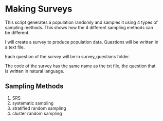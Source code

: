 # Making Surveys

This script generates a population randomly and samples it using 4 types of sampling methods. 
This shows how the 4 different sampling methods can be different.


I will create a survey to produce population data. Questions will be written in a text file.

Each question of the survey will be in survey_questions folder.

The code of the survey has the same name as the txt file, the question that is written in natural language.

## Sampling Methods
1. SRS
2. systematic sampling
3. stratified random sampling
4. cluster random sampling
